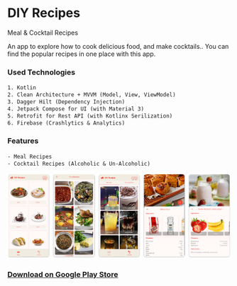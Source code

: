 # DIY Recipes

Meal & Cocktail Recipes

An app to explore how to cook delicious food, and make cocktails..
You can find the popular recipes in one place with this app.

### Used Technologies

    1. Kotlin
	2. Clean Architecture + MVVM (Model, View, ViewModel)
	3. Dagger Hilt (Dependency Injection)
	4. Jetpack Compose for UI (with Material 3)
	5. Retrofit for Rest API (with Kotlinx Serilization)
	6. Firebase (Crashlytics & Analytics)

### Features

	- Meal Recipes
	- Cocktail Recipes (Alcoholic & Un-Alcoholic)

![alt text](https://github.com/nyinyihtunlwin-codigo/diy-recipes/blob/main/app/screenshots/img_app_screens.png)
### [Download on Google Play Store](https://play.google.com/store/apps/details?id=projects.nyinyihtunlwin.diyrecipes)
